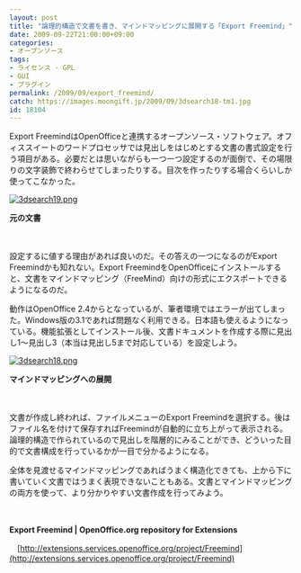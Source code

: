 ```yaml
---
layout: post
title: "論理的構造で文書を書き、マインドマッピングに展開する「Export Freemind」"
date: 2009-09-22T21:00:00+09:00
categories:
- オープンソース
tags: 
- ライセンス - GPL
- GUI
- プラグイン
permalink: /2009/09/export_freemind/
catch: https://images.moongift.jp/2009/09/3dsearch18-tm1.jpg
id: 18104
---
```

Export FreemindはOpenOfficeと連携するオープンソース・ソフトウェア。オフィススイートのワードプロセッサでは見出しをはじめとする文書の書式設定を行う項目がある。必要だとは思いながらも一つ一つ設定するのが面倒で、その場限りの文字装飾で終わらせてしまったりする。目次を作ったりする場合くらいしか使ってこなかった。

  

[![3dsearch19.png](https://images.moongift.jp/2009/09/3dsearch19-tm.jpg)](https://images.moongift.jp/2009/09/3dsearch19.png)  
  
**元の文書**

  

　

  

設定するに値する理由があれば良いのだ。その答えの一つになるのがExport Freemindかも知れない。Export FreemindをOpenOfficeにインストールすると、文書をマインドマッピング（FreeMind）向けの形式にエクスポートできるようになるのだ。

  
  
<!--more-->

動作はOpenOffice 2.4からとなっているが、筆者環境ではエラーが出てしまった。Windows版の3.1であれば問題なく利用できる。日本語も使えるようになっている。機能拡張としてインストール後、文書ドキュメントを作成する際に見出し1〜見出し3（本当は見出し5まで対応している）を設定しよう。

  

[![3dsearch18.png](https://images.moongift.jp/2009/09/3dsearch18-tm1.jpg)](https://images.moongift.jp/2009/09/3dsearch181.png)  
  
**マインドマッピングへの展開**

  

　

  

文書が作成し終われば、ファイルメニューのExport Freemindを選択する。後はファイル名を付けて保存すればFreemindが自動的に立ち上がって表示される。論理的構造で作られているので見出しを階層的にみることができ、どういった目的で文書構成を行っているかが一目で分かるようになる。

  

全体を見渡せるマインドマッピングであればうまく構造化できても、上から下に書いていく文書ではうまく表現できないこともある。文書とマインドマッピングの両方を使って、より分かりやすい文書作成を行ってみよう。

  

　

  

**Export Freemind | OpenOffice.org repository for Extensions**  
  
　[http://extensions.services.openoffice.org/project/Freemind](http://extensions.services.openoffice.org/project/Freemind)

  
